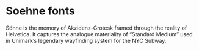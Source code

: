 # Soehne fonts

Söhne is the memory of Akzidenz-Grotesk framed through the reality of Helvetica. It captures the analogue materiality of “Standard Medium” used in Unimark’s legendary wayfinding system for the NYC Subway.
